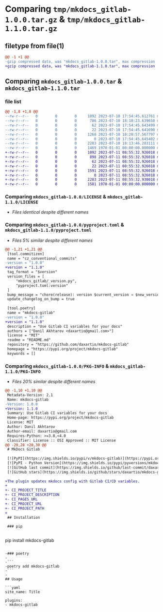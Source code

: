 # Comparing `tmp/mkdocs_gitlab-1.0.0.tar.gz` & `tmp/mkdocs_gitlab-1.1.0.tar.gz`

## filetype from file(1)

```diff
@@ -1 +1 @@
-gzip compressed data, was "mkdocs_gitlab-1.0.0.tar", max compression
+gzip compressed data, was "mkdocs_gitlab-1.1.0.tar", max compression
```

## Comparing `mkdocs_gitlab-1.0.0.tar` & `mkdocs_gitlab-1.1.0.tar`

### file list

```diff
@@ -1,8 +1,8 @@
--rw-r--r--   0        0        0     1092 2023-07-10 17:54:45.612761 mkdocs_gitlab-1.0.0/LICENSE
--rw-r--r--   0        0        0      786 2023-07-10 18:10:23.639650 mkdocs_gitlab-1.0.0/README.md
--rw-r--r--   0        0        0       62 2023-07-10 17:54:45.643499 mkdocs_gitlab-1.0.0/mkdocs_gitlab/__init__.py
--rw-r--r--   0        0        0       22 2023-07-10 17:54:45.641690 mkdocs_gitlab-1.0.0/mkdocs_gitlab/_version.py
--rw-r--r--   0        0        0     1268 2023-07-10 18:20:57.567797 mkdocs_gitlab-1.0.0/mkdocs_gitlab/plugin.py
--rw-r--r--   0        0        0        0 2023-07-10 17:54:45.645402 mkdocs_gitlab-1.0.0/mkdocs_gitlab/py.typed
--rw-r--r--   0        0        0     2283 2023-07-10 18:13:46.283111 mkdocs_gitlab-1.0.0/pyproject.toml
--rw-r--r--   0        0        0     1469 1970-01-01 00:00:00.000000 mkdocs_gitlab-1.0.0/PKG-INFO
+-rw-r--r--   0        0        0     1092 2023-07-11 08:55:32.926018 mkdocs_gitlab-1.1.0/LICENSE
+-rw-r--r--   0        0        0      898 2023-07-11 08:55:32.926018 mkdocs_gitlab-1.1.0/README.md
+-rw-r--r--   0        0        0       62 2023-07-11 08:55:32.926018 mkdocs_gitlab-1.1.0/mkdocs_gitlab/__init__.py
+-rw-r--r--   0        0        0       22 2023-07-11 08:55:32.926018 mkdocs_gitlab-1.1.0/mkdocs_gitlab/_version.py
+-rw-r--r--   0        0        0     1591 2023-07-11 08:55:32.926018 mkdocs_gitlab-1.1.0/mkdocs_gitlab/plugin.py
+-rw-r--r--   0        0        0        0 2023-07-11 08:55:32.926018 mkdocs_gitlab-1.1.0/mkdocs_gitlab/py.typed
+-rw-r--r--   0        0        0     2283 2023-07-11 08:55:32.930018 mkdocs_gitlab-1.1.0/pyproject.toml
+-rw-r--r--   0        0        0     1581 1970-01-01 00:00:00.000000 mkdocs_gitlab-1.1.0/PKG-INFO
```

### Comparing `mkdocs_gitlab-1.0.0/LICENSE` & `mkdocs_gitlab-1.1.0/LICENSE`

 * *Files identical despite different names*

### Comparing `mkdocs_gitlab-1.0.0/pyproject.toml` & `mkdocs_gitlab-1.1.0/pyproject.toml`

 * *Files 5% similar despite different names*

```diff
@@ -1,21 +1,21 @@
 [tool.commitizen]
 name = "cz_conventional_commits"
-version = "1.0.0"
+version = "1.1.0"
 tag_format = "$version"
 version_files = [
     "mkdocs_gitlab/_version.py",
     "pyproject.toml:version"
 ]
 bump_message = "chore(release): version $current_version → $new_version"
 update_changelog_on_bump = true
 
 [tool.poetry]
 name = "mkdocs-gitlab"
-version = "1.0.0"
+version = "1.1.0"
 description = "Use Gitlab CI variables for your docs"
 authors = ["Danil Akhtarov <daxartio@gmail.com>"]
 license = "MIT"
 readme = "README.md"
 repository = "https://github.com/daxartio/mkdocs-gitlab"
 homepage = "https://pypi.org/project/mkdocs-gitlab"
 keywords = []
```

### Comparing `mkdocs_gitlab-1.0.0/PKG-INFO` & `mkdocs_gitlab-1.1.0/PKG-INFO`

 * *Files 20% similar despite different names*

```diff
@@ -1,10 +1,10 @@
 Metadata-Version: 2.1
 Name: mkdocs-gitlab
-Version: 1.0.0
+Version: 1.1.0
 Summary: Use Gitlab CI variables for your docs
 Home-page: https://pypi.org/project/mkdocs-gitlab
 License: MIT
 Author: Danil Akhtarov
 Author-email: daxartio@gmail.com
 Requires-Python: >=3.8,<4.0
 Classifier: License :: OSI Approved :: MIT License
@@ -20,28 +20,30 @@
 # MkDocs Gitlab
 
 [![PyPI](https://img.shields.io/pypi/v/mkdocs-gitlab)](https://pypi.org/project/mkdocs-gitlab/)
 [![PyPI - Python Version](https://img.shields.io/pypi/pyversions/mkdocs-gitlab)](https://www.python.org/downloads/)
 [![GitHub last commit](https://img.shields.io/github/last-commit/daxartio/mkdocs-gitlab)](https://github.com/daxartio/mkdocs-gitlab)
 [![GitHub stars](https://img.shields.io/github/stars/daxartio/mkdocs-gitlab?style=social)](https://github.com/daxartio/mkdocs-gitlab)
 
+The plugin updates mkdocs config with Gitlab CI/CD variables.
+
+- CI_PROJECT_TITLE
+- CI_PROJECT_DESCRIPTION
+- CI_PAGES_URL
+- CI_PROJECT_URL
+- CI_PROJECT_PATH
+
 ## Installation
 
 ### pip
 
 ```
 pip install mkdocs-gitlab
 ```
 
-### poetry
-
-```
-poetry add mkdocs-gitlab
-```
-
 ## Usage
 
 ```yaml
 site_name: Title
 
 plugins:
 - mkdocs-gitlab
```

